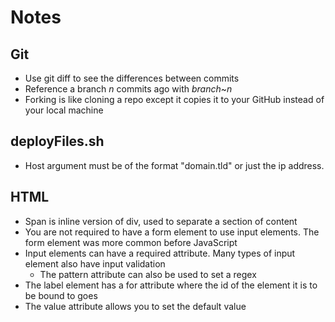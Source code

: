 # Notes

## Git
- Use git diff to see the differences between commits
- Reference a branch *n* commits ago with *branch*~*n*
- Forking is like cloning a repo except it copies it to your GitHub instead of your local machine

## deployFiles.sh
- Host argument must be of the format "domain.tld" or just the ip address.

## HTML
- Span is inline version of div, used to separate a section of content
- You are not required to have a form element to use input elements. The form element was more common before JavaScript
- Input elements can have a required attribute. Many types of input element also have input validation
    - The pattern attribute can also be used to set a regex
- The label element has a for attribute where the id of the element it is to be bound to goes
- The value attribute allows you to set the default value
